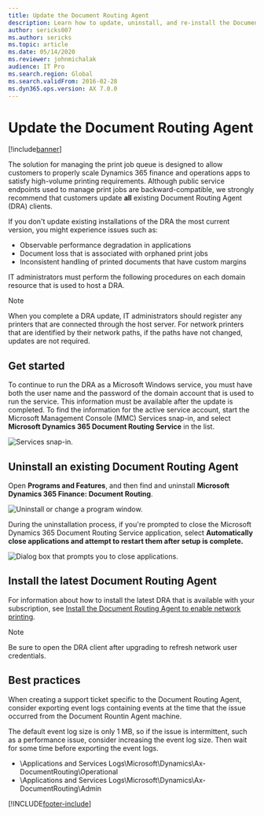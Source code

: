 ```yaml
---
title: Update the Document Routing Agent
description: Learn how to update, uninstall, and re-install the Document Routing Agent, including an outline of best practices.
author: sericks007
ms.author: sericks
ms.topic: article
ms.date: 05/14/2020
ms.reviewer: johnmichalak
audience: IT Pro
ms.search.region: Global
ms.search.validFrom: 2016-02-28
ms.dyn365.ops.version: AX 7.0.0
---
```


# Update the Document Routing Agent

[!include[banner](../includes/banner.md)]

The solution for managing the print job queue is designed to allow customers to properly scale Dynamics 365 finance and operations apps to satisfy high-volume printing requirements. Although public service endpoints used to manage print jobs are backward-compatible, we strongly recommend that customers update **all** existing Document Routing Agent (DRA) clients.

If you don't update existing installations of the DRA the most current version, you might experience issues such as:

- Observable performance degradation in applications
- Document loss that is associated with orphaned print jobs
- Inconsistent handling of printed documents that have custom margins

IT administrators must perform the following procedures on each domain resource that is used to host a DRA.

> [!NOTE]
> When you complete a DRA update, IT administrators should register any printers that are connected through the host server. For network printers that are identified by their network paths, if the paths have not changed, updates are not required.

## Get started
To continue to run the DRA as a Microsoft Windows service, you must have both the user name and the password of the domain account that is used to run the service. This information must be available after the update is completed. To find the information for the active service account, start the Microsoft Management Console (MMC) Services snap-in, and select **Microsoft Dynamics 365 Document Routing Service** in the list.

![Services snap-in.](media/Services_dialog.png)

## Uninstall an existing Document Routing Agent
Open **Programs and Features**, and then find and uninstall **Microsoft Dynamics 365 Finance: Document Routing**.

![Uninstall or change a program window.](media/Programs_and_Features_dialog.png)

During the uninstallation process, if you're prompted to close the Microsoft Dynamics 365 Document Routing Service application, select **Automatically close applications and attempt to restart them after setup is complete.**

![Dialog box that prompts you to close applications.](media/Uninstall_DRA_services.png)

## Install the latest Document Routing Agent
For information about how to install the latest DRA that is available with your subscription, see [Install the Document Routing Agent to enable network printing](install-document-routing-agent.md).

> [!NOTE]
> Be sure to open the DRA client after upgrading to refresh network user credentials.

## Best practices
When creating a support ticket specific to the Document Routing Agent, consider exporting event logs containing events at the time that the issue occurred from the Document Rountin Agent machine. 

The default event log size is only 1 MB, so if the issue is intermittent, such as a performance issue, consider increasing the event log size. Then wait for some time before exporting the event logs.

- \\Applications and Services Logs\Microsoft\Dynamics\Ax-DocumentRouting\Operational
- \\Applications and Services Logs\Microsoft\Dynamics\Ax-DocumentRouting\Admin

[!INCLUDE[footer-include](../../../includes/footer-banner.md)]
